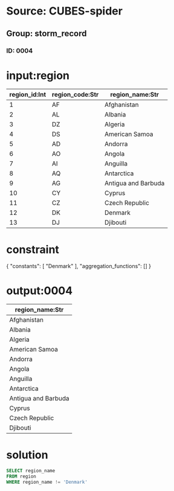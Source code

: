 # Source: CUBES-spider
## Group: storm_record
### ID: 0004

# input:region

| region_id:Int | region_code:Str | region_name:Str |
|---|---|---|
| 1 | AF | Afghanistan |
| 2 | AL | Albania |
| 3 | DZ | Algeria |
| 4 | DS | American Samoa |
| 5 | AD | Andorra |
| 6 | AO | Angola |
| 7 | AI | Anguilla |
| 8 | AQ | Antarctica |
| 9 | AG | Antigua and Barbuda |
| 10 | CY | Cyprus |
| 11 | CZ | Czech Republic |
| 12 | DK | Denmark |
| 13 | DJ | Djibouti |

# constraint

{
  "constants": [
    "Denmark"
  ],
  "aggregation_functions": []
}

# output:0004

| region_name:Str |
|---|
| Afghanistan |
| Albania |
| Algeria |
| American Samoa |
| Andorra |
| Angola |
| Anguilla |
| Antarctica |
| Antigua and Barbuda |
| Cyprus |
| Czech Republic |
| Djibouti |

# solution

```sql
SELECT region_name
FROM region
WHERE region_name != 'Denmark'
```
